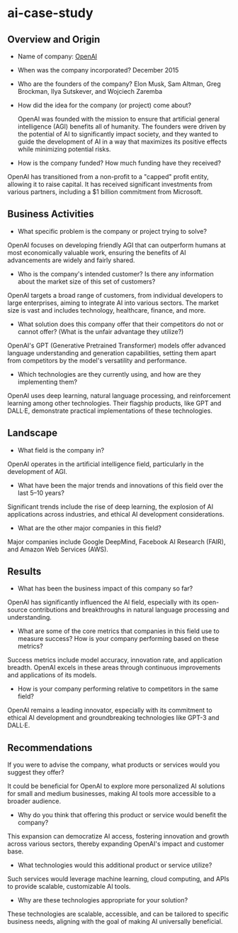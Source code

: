# ai-case-study

## Overview and Origin
* Name of company: [OpenAI](https://openai.com/)

* When was the company incorporated? December 2015

* Who are the founders of the company? Elon Musk, Sam Altman, Greg Brockman, Ilya Sutskever, and Wojciech Zaremba

* How did the idea for the company (or project) come about?

  OpenAI was founded with the mission to ensure that artificial general intelligence (AGI) benefits all of humanity. The founders were driven by the potential of AI to significantly impact society, and they wanted to 
  guide the development of AI in a way that maximizes its positive effects while minimizing potential risks.

* How is the company funded? How much funding have they received?

OpenAI has transitioned from a non-profit to a "capped" profit entity, allowing it to raise capital. It has received significant investments from various partners, including a $1 billion commitment from Microsoft.

## Business Activities
* What specific problem is the company or project trying to solve?

OpenAI focuses on developing friendly AGI that can outperform humans at most economically valuable work, ensuring the benefits of AI advancements are widely and fairly shared.

* Who is the company's intended customer? Is there any information about the market size of this set of customers?

OpenAI targets a broad range of customers, from individual developers to large enterprises, aiming to integrate AI into various sectors. The market size is vast and includes technology, healthcare, finance, and more.

* What solution does this company offer that their competitors do not or cannot offer? (What is the unfair advantage they utilize?)

OpenAI's GPT (Generative Pretrained Transformer) models offer advanced language understanding and generation capabilities, setting them apart from competitors by the model's versatility and performance.

* Which technologies are they currently using, and how are they implementing them?

OpenAI uses deep learning, natural language processing, and reinforcement learning among other technologies. Their flagship products, like GPT and DALL·E, demonstrate practical implementations of these technologies.

## Landscape
* What field is the company in?

OpenAI operates in the artificial intelligence field, particularly in the development of AGI.

* What have been the major trends and innovations of this field over the last 5–10 years?

Significant trends include the rise of deep learning, the explosion of AI applications across industries, and ethical AI development considerations.

* What are the other major companies in this field?

Major companies include Google DeepMind, Facebook AI Research (FAIR), and Amazon Web Services (AWS).

## Results
* What has been the business impact of this company so far?

OpenAI has significantly influenced the AI field, especially with its open-source contributions and breakthroughs in natural language processing and understanding.

* What are some of the core metrics that companies in this field use to measure success? How is your company performing based on these metrics?

Success metrics include model accuracy, innovation rate, and application breadth. OpenAI excels in these areas through continuous improvements and applications of its models.

* How is your company performing relative to competitors in the same field?

OpenAI remains a leading innovator, especially with its commitment to ethical AI development and groundbreaking technologies like GPT-3 and DALL·E.

## Recommendations
If you were to advise the company, what products or services would you suggest they offer?

It could be beneficial for OpenAI to explore more personalized AI solutions for small and medium businesses, making AI tools more accessible to a broader audience.

* Why do you think that offering this product or service would benefit the company?

This expansion can democratize AI access, fostering innovation and growth across various sectors, thereby expanding OpenAI's impact and customer base.

* What technologies would this additional product or service utilize?

Such services would leverage machine learning, cloud computing, and APIs to provide scalable, customizable AI tools.

* Why are these technologies appropriate for your solution?

These technologies are scalable, accessible, and can be tailored to specific business needs, aligning with the goal of making AI universally beneficial.
